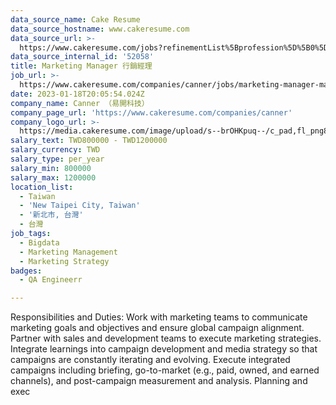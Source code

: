```yaml
---
data_source_name: Cake Resume
data_source_hostname: www.cakeresume.com
data_source_url: >-
  https://www.cakeresume.com/jobs?refinementList%5Bprofession%5D%5B0%5D=engineering_qa-engineer&refinementList%5Bsalary_currency%5D=TWD&range%5Bsalary_range%5D%5Bmin%5D=800096
data_source_internal_id: '52058'
title: Marketing Manager 行銷經理
job_url: >-
  https://www.cakeresume.com/companies/canner/jobs/marketing-manager-marketing-manager-5b87c9
date: 2023-01-18T20:05:54.024Z
company_name: Canner （易開科技）
company_page_url: 'https://www.cakeresume.com/companies/canner'
company_logo_url: >-
  https://media.cakeresume.com/image/upload/s--brOHKpuq--/c_pad,fl_png8,h_200,w_200/v1669620599/a9pdqmlixexb8vsy7lux.png
salary_text: TWD800000 - TWD1200000
salary_currency: TWD
salary_type: per_year
salary_min: 800000
salary_max: 1200000
location_list:
  - Taiwan
  - 'New Taipei City, Taiwan'
  - '新北市, 台灣'
  - 台灣
job_tags:
  - Bigdata
  - Marketing Management
  - Marketing Strategy
badges:
  - QA Engineerr

---
```


Responsibilities and Duties: Work with marketing teams to communicate marketing goals and objectives and ensure global campaign alignment. Partner with sales and development teams to execute marketing strategies. Integrate learnings into campaign development and media strategy so that campaigns are constantly iterating and evolving. Execute integrated campaigns including briefing, go-to-market (e.g., paid, owned, and earned channels), and post-campaign measurement and analysis. Planning and exec